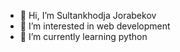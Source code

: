 - 👋 Hi, I’m Sultankhodja Jorabekov
- 👀 I’m interested in web development
- 🌱 I’m currently learning python

<!---
sjurabekov1/sjurabekov1 is a ✨ special ✨ repository because its `README.md` (this file) appears on your GitHub profile.
You can click the Preview link to take a look at your changes.
--->
